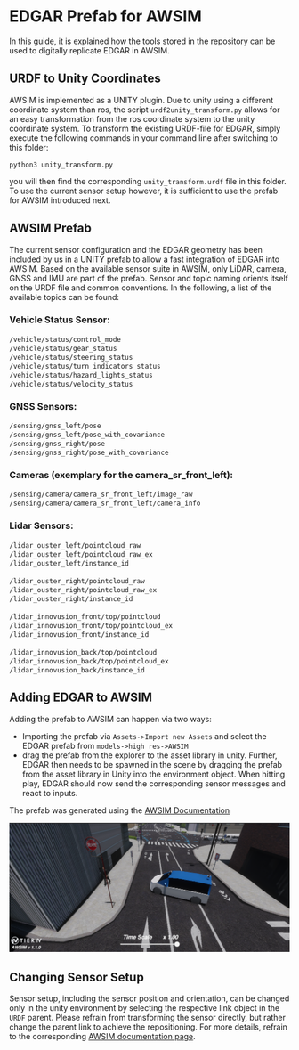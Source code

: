 # EDGAR Prefab for AWSIM
In this guide, it is explained how the tools stored in the repository can be used to digitally replicate EDGAR in AWSIM.

## URDF to Unity Coordinates
AWSIM is implemented as a UNITY plugin. Due to unity using a different coordinate system than ros, the script `urdf2unity_transform.py` allows for an easy transformation from the ros coordinate system to the unity coordinate system.
To transform the existing URDF-file for EDGAR, simply execute the following commands in your command line after switching to this folder:
``` 
python3 unity_transform.py
```
you will then find the corresponding `unity_transform.urdf` file in this folder. To use the current sensor setup however, it is sufficient to use the prefab for AWSIM introduced next.

## AWSIM Prefab
The current sensor configuration and the EDGAR geometry has been included by us in a UNITY prefab to allow a fast integration of EDGAR into AWSIM.
Based on the available sensor suite in AWSIM, only LiDAR, camera, GNSS and IMU are part of the prefab. Sensor and topic naming orients itself on the URDF file and common conventions.
In the following, a list of the available topics can be found:
### Vehicle Status Sensor:
``` 
/vehicle/status/control_mode
/vehicle/status/gear_status
/vehicle/status/steering_status
/vehicle/status/turn_indicators_status
/vehicle/status/hazard_lights_status
/vehicle/status/velocity_status
``` 
### GNSS Sensors:
```
/sensing/gnss_left/pose
/sensing/gnss_left/pose_with_covariance
/sensing/gnss_right/pose
/sensing/gnss_right/pose_with_covariance
```

### Cameras (exemplary for the camera_sr_front_left):
```
/sensing/camera/camera_sr_front_left/image_raw
/sensing/camera/camera_sr_front_left/camera_info
```

### Lidar Sensors:
```
/lidar_ouster_left/pointcloud_raw
/lidar_ouster_left/pointcloud_raw_ex
/lidar_ouster_left/instance_id

/lidar_ouster_right/pointcloud_raw
/lidar_ouster_right/pointcloud_raw_ex
/lidar_ouster_right/instance_id

/lidar_innovusion_front/top/pointcloud
/lidar_innovusion_front/top/pointcloud_ex
/lidar_innovusion_front/instance_id

/lidar_innovusion_back/top/pointcloud
/lidar_innovusion_back/top/pointcloud_ex
/lidar_innovusion_back/instance_id
```
## Adding EDGAR to AWSIM
Adding the prefab to AWSIM can happen via two ways:
- Importing the prefab via `Assets->Import new Assets` and select the EDGAR prefab from `models->high res->AWSIM`
- drag the prefab from the explorer to the asset library in unity.
Further, EDGAR then needs to be spawned in the scene by dragging the prefab from the asset library in Unity into the environment object. When hitting play, EDGAR should now send the corresponding sensor messages and react to inputs.

The prefab was generated using the [AWSIM Documentation](https://github.com/tier4/AWSIM/tree/main/docs/Components/Vehicle/AddNewVehicle/index.md)


![EDGAR_AWSIM](docs/EDGAR_AWSIM.png)

## Changing Sensor Setup
Sensor setup, including the sensor position and orientation, can be changed only in the unity environment by selecting the respective link object in the `URDF` parent. Please refrain from transforming the sensor directly, but rather change the parent link to achieve the repositioning. For more details, refrain to the corresponding [AWSIM documentation page](https://github.com/tier4/AWSIM/blob/main/docs/Components/Vehicle/AddNewVehicle/AddSensors/index.md).


